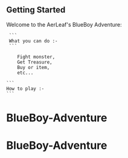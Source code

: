## Getting Started

Welcome to the AerLeaf's BlueBoy Adventure:
     
     ```
     What you can do :-
     ```

        Fight monster,
        Get Treasure,
        Buy or item,
        etc...

    ```
    How to play :-
    ```
    
# BlueBoy-Adventure
# BlueBoy-Adventure
